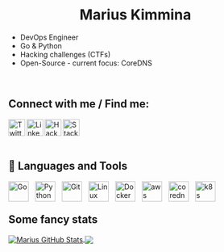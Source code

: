 <h1 align="center">Marius Kimmina</h1>


- DevOps Engineer
- Go & Python
- Hacking challenges (CTFs)
- Open-Source - current focus: CoreDNS

<br />

## Connect with me / Find me:
<a href="https://twitter.com/mariuskimmina" target="_blank">
  <img align="left" alt="Twitter" width="33" src="https://www.vectorlogo.zone/logos/twitter/twitter-tile.svg" />
</a>
<a href="https://linkedin.com/in/marius-kimmina-33a328201" target="_blank">
  <img align="left" alt="LinkedIN" width="33" src="https://www.vectorlogo.zone/logos/linkedin/linkedin-icon.svg" />
</a>
<a href="https://app.hackthebox.eu/profile/36525" target="_blank">
<img align="left" alt="HackTheBox" width="33" src="https://raw.githubusercontent.com/simple-icons/simple-icons/master/icons/hackthebox.svg" />
</a>
<a href="https://stackoverflow.com/users/13693791/mariuskimmina" target="_blank">
  <img align="left" alt="StackOverFlow" width="33" src="https://www.vectorlogo.zone/logos/stackoverflow/stackoverflow-icon.svg" />
</a>

<br />
<br />
<br />

## 🧰 Languages and Tools
<p align="left">
<img src="https://www.vectorlogo.zone/logos/golang/golang-icon.svg" alt="Go" width="40" height="40" style="padding-right:10px;" align="left"/>
<img src="https://www.vectorlogo.zone/logos/python/python-icon.svg" alt="Python" width="40" height="40" style="padding-right:10px;" align="left"/>
<img src="https://www.vectorlogo.zone/logos/git-scm/git-scm-icon.svg" alt="Git" width="40" height="40" style="padding-right:10px;" align="left"/>
<img src="https://www.vectorlogo.zone/logos/linux/linux-icon.svg" alt="Linux" width="40" height="40" style="padding-right:10px;" align="left"/>
<img src="https://www.vectorlogo.zone/logos/docker/docker-icon.svg" alt="Docker" width="40" height="40" style="padding-right:10px;" align="left"/>
<img src="https://www.vectorlogo.zone/logos/amazon_aws/amazon_aws-icon.svg" alt="aws" width="40" height="40" style="padding-right:10px;" align="left"/>
<img src="https://www.vectorlogo.zone/logos/corednsio/corednsio-icon.svg" alt="coredns" width="40" height="40" style="padding-right:10px;" align="left"/>
<img src="https://www.vectorlogo.zone/logos/kubernetes/kubernetes-icon.svg" alt="k8s" width="40" height="40" style="padding-right:10px;" align="left"/>
</p>

<br />


<br />

## Some fancy stats

<a href="https://github.com/mariuskimmina">
  <img align="center" src="https://github-readme-stats.vercel.app/api?username=mariuskimmina&show_icons=true&line_height=37&count_private=false&theme=dark&" alt="Marius GitHub Stats" />
</a>

<a href="https://github.com/mariuskimmina">
  <img align="center" src="https://github-readme-stats.vercel.app/api/top-langs/?username=mariuskimmina&hide=cmake,html&langs_count=4&line_height=35&theme=dark" />
</a>

<br />





[twitter]: https://twitter.com/Mindslave4
[linkedin]: https://linkedin.com/in/marius-kimmina-33a328201
[website]: https://blog.mksec.eu/
[hackthebox]: https://app.hackthebox.eu/profile/36525
[stackoverflow]: https://stackoverflow.com/users/13693791/mindslave?tab=profile
